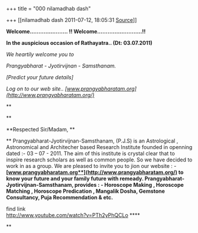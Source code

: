 +++
title = "000 nilamadhab dash"

+++
[[nilamadhab dash	2011-07-12, 18:05:31 [Source](https://groups.google.com/g/bvparishat/c/gi6tzYlmwUw)]]



**Welcome…………..…….. !! Welcome……………………..!!**

**In the auspicious occasion of Rathayatra.. (Dt: 03.07.2011)**

*We heartily welcome you to*

**Prangyabharat - Jyotirvijnan - Samsthanam*.*

*\[Predict your future details\]*

*Log on to our web site.. *[www.prangyabharatam.org](http://www.prangyabharatam.org/)**

**

 **

**Respected Sir/Madam, **

** Prangyabharat-Jyotirvijnan-Samsthanam, (P.J.S) is an Astrological , Astronomical and Architecher based Research Institute founded in openning dated :- 03 – 07 - 2011. The aim of this institute is crystal clear that to inspire research scholars as well as common people. So we have decided to work in as a group. We are pleased to invite you to jion our website : - **[**www.prangyabharatam.org**](http://www.prangyabharatam.org/)** to know your future and your family future with remeady. Prangyabharat-Jyotirvijnan-Samsthanam, provides : - Horoscope Making , Horoscope Matching , Horoscope Predication , Mangalik Dosha, Gemstone Consultancy, Puja Recommendation & etc.**



find link   
<http://www.youtube.com/watch?v=PTh2yPhQCLo> ****

  
**

